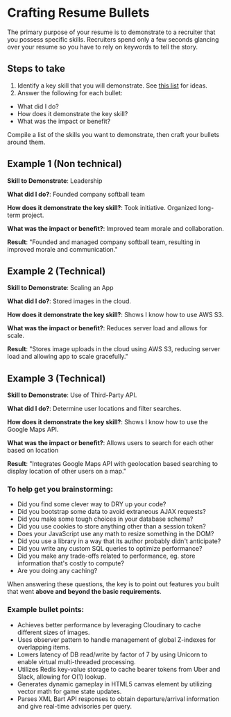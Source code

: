 # Crafting Resume Bullets

The primary purpose of your resume is to demonstrate to a recruiter that you possess specific
skills. Recruiters spend only a few seconds glancing over your resume so you have to rely on
keywords to tell the story.

## Steps to take

1. Identify a key skill that you will demonstrate. See [this list][keywords] for ideas.
2. Answer the following for each bullet:
  * What did I do?
  * How does it demonstrate the key skill?
  * What was the impact or benefit?

Compile a list of the skills you want to demonstrate, then craft your bullets around them.

## Example 1 (Non technical)
__Skill to Demonstrate__: Leadership

__What did I do?__: Founded company softball team

__How does it demonstrate the key skill?__: Took initiative. Organized long-term project.

__What was the impact or benefit?__: Improved team morale and collaboration.

__Result__: "Founded and managed company softball team, resulting in improved morale and communication."

## Example 2 (Technical)
__Skill to Demonstrate__: Scaling an App

__What did I do?__: Stored images in the cloud.

__How does it demonstrate the key skill?__: Shows I know how to use AWS S3.

__What was the impact or benefit?__: Reduces server load and allows for scale.

__Result__: "Stores image uploads in the cloud using AWS S3, reducing server load and allowing app to scale gracefully."

## Example 3 (Technical)
__Skill to Demonstrate__: Use of Third-Party API.

__What did I do?__: Determine user locations and filter searches.

__How does it demonstrate the key skill?__: Shows I know how to use the Google Maps API.

__What was the impact or benefit?__: Allows users to search for each other based on location

__Result__: "Integrates Google Maps API with geolocation based searching to display location of other users on a map."


### To help get you brainstorming:

* Did you find some clever way to DRY up your code?
* Did you bootstrap some data to avoid extraneous AJAX requests?
* Did you make some tough choices in your database schema?
* Did you use cookies to store anything other than a session token?
* Does your JavaScript use any math to resize something in the DOM?
* Did you use a library in a way that its author probably didn't anticipate?
* Did you write any custom SQL queries to optimize performance?
* Did you make any trade-offs related to performance, eg. store information that's costly to compute?
* Are you doing any caching?

When answering these questions, the key is to point out features you built that went **above and beyond the basic requirements**.

### Example bullet points:

* Achieves better performance by leveraging Cloudinary to cache different sizes of images.
* Uses observer pattern to handle management of global Z-indexes for overlapping items.
* Lowers latency of DB read/write by factor of 7 by using Unicorn to enable virtual multi-threaded processing.
* Utilizes Redis key-value storage to cache bearer tokens from Uber and Slack, allowing for O(1) lookup.
* Generates dynamic gameplay in HTML5 canvas element by utilizing vector math for game state updates.
* Parses XML Bart API responses to obtain departure/arrival information and give real-time advisories per query.

[keywords]: resume-keywords.md
